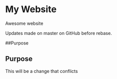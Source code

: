 # My Website

Awesome website

Updates made on master on GitHub before rebase.

##Purpose

## Purpose

This will be a change that conflicts

